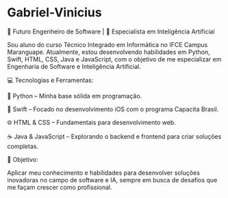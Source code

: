 # Gabriel-Vinicius

🚀 Futuro Engenheiro de Software | 🔮 Especialista em Inteligência Artificial

Sou aluno do curso Técnico Integrado em Informática no IFCE Campus Maranguape. Atualmente, estou desenvolvendo habilidades em Python, Swift, HTML, CSS, Java e JavaScript, com o objetivo de me especializar em Engenharia de Software e Inteligência Artificial.

💻 Tecnologias e Ferramentas:

🐍 Python – Minha base sólida em programação.

🍏 Swift – Focado no desenvolvimento iOS com o programa Capacita Brasil.

🌐 HTML & CSS – Fundamentais para desenvolvimento web.

☕ Java & JavaScript – Explorando o backend e frontend para criar soluções completas.

🎯 Objetivo:

Aplicar meu conhecimento e habilidades para desenvolver soluções inovadoras no campo de software e IA, sempre em busca de desafios que me façam crescer como profissional.
